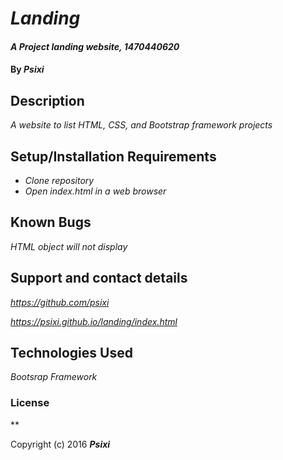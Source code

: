 # _Landing_

#### _A Project landing website, 1470440620_

#### By _**Psixi**_

## Description

_A website to list HTML, CSS, and Bootstrap framework projects_

## Setup/Installation Requirements

* _Clone repository_
* _Open index.html in a web browser_

## Known Bugs

_HTML object will not display_

## Support and contact details

_https://github.com/psixi_

_https://psixi.github.io/landing/index.html_

## Technologies Used

_Bootsrap Framework_

### License

**

Copyright (c) 2016 **_Psixi_**
